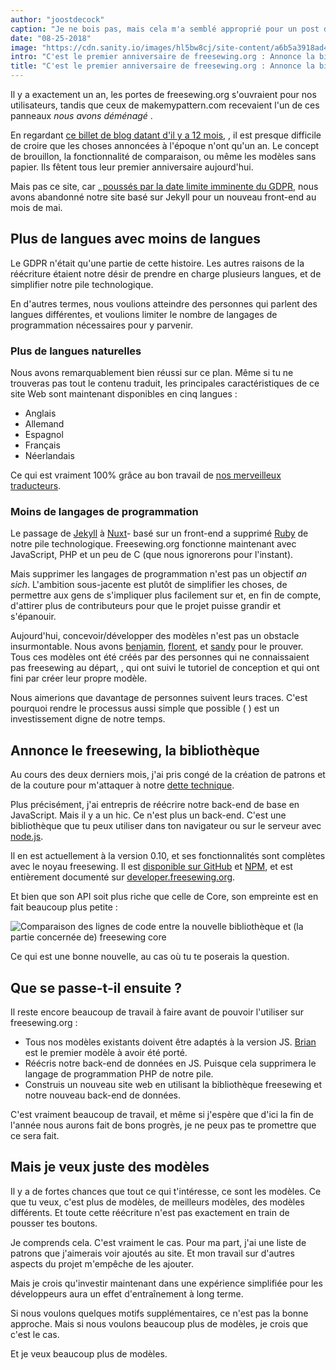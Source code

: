 ```yaml
---
author: "joostdecock"
caption: "Je ne bois pas, mais cela m'a semblé approprié pour un post de célébration ¯_(ツ)_/¯."
date: "08-25-2018"
image: "https://cdn.sanity.io/images/hl5bw8cj/site-content/a6b5a3918ad412f7fb434413fafcc82107109d87-1920x1276.jpg"
intro: "C'est le premier anniversaire de freesewing.org : Annonce la bibliothèque freesewing"
title: "C'est le premier anniversaire de freesewing.org : Annonce la bibliothèque freesewing"
---
```



Il y a exactement un an, les portes de freesewing.org s'ouvraient pour nos utilisateurs, tandis que ceux de makemypattern.com recevaient l'un de ces panneaux *nous avons déménagé* .

En regardant [ce billet de blog datant d'il y a 12 mois](/blog/open-for-business), , il est presque difficile de croire que les choses annoncées à l'époque n'ont qu'un an. Le concept de brouillon, la fonctionnalité de comparaison, ou même les modèles sans papier. Ils fêtent tous leur premier anniversaire aujourd'hui.

Mais pas ce site, car [, poussés par la date limite imminente du GDPR](/blog/gdpr-plan), nous avons abandonné notre site basé sur Jekyll pour un nouveau front-end au mois de mai.

## Plus de langues avec moins de langues

Le GDPR n'était qu'une partie de cette histoire. Les autres raisons de la réécriture étaient notre désir de prendre en charge plusieurs langues, et de simplifier notre pile technologique.

En d'autres termes, nous voulions atteindre des personnes qui parlent des langues différentes, et voulions limiter le nombre de langages de programmation nécessaires pour y parvenir.

### Plus de langues naturelles

Nous avons remarquablement bien réussi sur ce plan. Même si tu ne trouveras pas tout le contenu traduit, les principales caractéristiques de ce site Web sont maintenant disponibles en cinq langues :

 - Anglais
 - Allemand
 - Espagnol
 - Français
 - Néerlandais

Ce qui est vraiment 100% grâce au bon travail de [nos merveilleux traducteurs](/i18n/).

### Moins de langages de programmation

Le passage de [Jekyll]() à [Nuxt](https://nuxtjs.org/)- basé sur un front-end a supprimé [Ruby](https://www.ruby-lang.org/) de notre pile technologique. Freesewing.org fonctionne maintenant avec JavaScript, PHP et un peu de C (que nous ignorerons pour l'instant).

Mais supprimer les langages de programmation n'est pas un objectif *an sich*. L'ambition sous-jacente est plutôt de simplifier les choses, de permettre aux gens de s'impliquer plus facilement sur et, en fin de compte, d'attirer plus de contributeurs pour que le projet puisse grandir et s'épanouir.

Aujourd'hui, concevoir/développer des modèles n'est pas un obstacle insurmontable. Nous avons [benjamin](/patterns/benjamin), [florent](/patterns/florent), et [sandy](/patterns/sandy) pour le prouver. Tous ces modèles ont été créés par des personnes qui ne connaissaient pas freesewing au départ, , qui ont suivi le tutoriel de conception et qui ont fini par créer leur propre modèle.

Nous aimerions que davantage de personnes suivent leurs traces. C'est pourquoi rendre le processus aussi simple que possible ( ) est un investissement digne de notre temps.

## Annonce le freesewing, la bibliothèque

Au cours des deux derniers mois, j'ai pris congé de la création de patrons et de la couture pour m'attaquer à notre [dette technique](https://en.wikipedia.org/wiki/Technical_debt).

Plus précisément, j'ai entrepris de réécrire notre back-end de base en JavaScript. Mais il y a un hic. Ce n'est plus un back-end. C'est une bibliothèque que tu peux utiliser dans ton navigateur ou sur le serveur avec [node.js](https://nodejs.org/).

Il en est actuellement à la version 0.10, et ses fonctionnalités sont complètes avec le noyau freesewing. Il est [disponible sur GitHub](https://github.com/freesewing/freesewing) et [NPM](https://www.npmjs.com/package/freesewing), et est entièrement documenté sur [developer.freesewing.org](https://developer.freesewing.org/).

Et bien que son API soit plus riche que celle de Core, son empreinte est en fait beaucoup plus petite :

![Comparaison des lignes de code entre la nouvelle bibliothèque et (la partie concernée de) freesewing core](https://posts.freesewing.org/uploads/corevsfreesewing_c9327c9fa3.svg)

Ce qui est une bonne nouvelle, au cas où tu te poserais la question.

## Que se passe-t-il ensuite ?

Il reste encore beaucoup de travail à faire avant de pouvoir l'utiliser sur freesewing.org :


 - Tous nos modèles existants doivent être adaptés à la version JS. [Brian](https://github.com/freesewing/brian) est le premier modèle à avoir été porté.
 - Réécris notre back-end de données en JS. Puisque cela supprimera le langage de programmation PHP de notre pile.
 - Construis un nouveau site web en utilisant la bibliothèque freesewing et notre nouveau back-end de données.

C'est vraiment beaucoup de travail, et même si j'espère que d'ici la fin de l'année nous aurons fait de bons progrès, je ne peux pas te promettre que ce sera fait.

## Mais je veux juste des modèles

Il y a de fortes chances que tout ce qui t'intéresse, ce sont les modèles. Ce que tu veux, c'est plus de modèles, de meilleurs modèles, des modèles différents. Et toute cette réécriture n'est pas exactement en train de pousser tes boutons.

Je comprends cela. C'est vraiment le cas. Pour ma part, j'ai une liste de patrons que j'aimerais voir ajoutés au site. Et mon travail sur d'autres aspects du projet m'empêche de les ajouter.

Mais je crois qu'investir maintenant dans une expérience simplifiée pour les développeurs aura un effet d'entraînement à long terme.

Si nous voulons quelques motifs supplémentaires, ce n'est pas la bonne approche. Mais si nous voulons beaucoup plus de modèles, je crois que c'est le cas.

Et je veux beaucoup plus de modèles.

